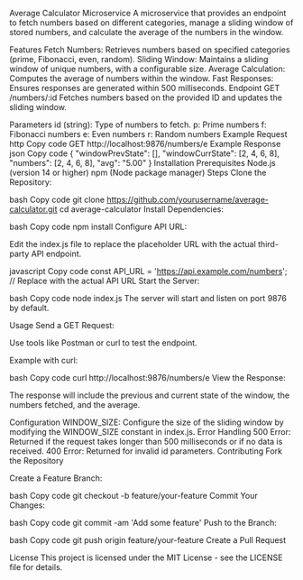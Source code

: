 Average Calculator Microservice
A microservice that provides an endpoint to fetch numbers based on different categories, manage a sliding window of stored numbers, and calculate the average of the numbers in the window.

Features
Fetch Numbers: Retrieves numbers based on specified categories (prime, Fibonacci, even, random).
Sliding Window: Maintains a sliding window of unique numbers, with a configurable size.
Average Calculation: Computes the average of numbers within the window.
Fast Responses: Ensures responses are generated within 500 milliseconds.
Endpoint
GET /numbers/:id
Fetches numbers based on the provided ID and updates the sliding window.

Parameters
id (string): Type of numbers to fetch.
p: Prime numbers
f: Fibonacci numbers
e: Even numbers
r: Random numbers
Example Request
http
Copy code
GET http://localhost:9876/numbers/e
Example Response
json
Copy code
{
  "windowPrevState": [],
  "windowCurrState": [2, 4, 6, 8],
  "numbers": [2, 4, 6, 8],
  "avg": "5.00"
}
Installation
Prerequisites
Node.js (version 14 or higher)
npm (Node package manager)
Steps
Clone the Repository:

bash
Copy code
git clone https://github.com/yourusername/average-calculator.git
cd average-calculator
Install Dependencies:

bash
Copy code
npm install
Configure API URL:

Edit the index.js file to replace the placeholder URL with the actual third-party API endpoint.

javascript
Copy code
const API_URL = 'https://api.example.com/numbers'; // Replace with the actual API URL
Start the Server:

bash
Copy code
node index.js
The server will start and listen on port 9876 by default.

Usage
Send a GET Request:

Use tools like Postman or curl to test the endpoint.

Example with curl:

bash
Copy code
curl http://localhost:9876/numbers/e
View the Response:

The response will include the previous and current state of the window, the numbers fetched, and the average.

Configuration
WINDOW_SIZE: Configure the size of the sliding window by modifying the WINDOW_SIZE constant in index.js.
Error Handling
500 Error: Returned if the request takes longer than 500 milliseconds or if no data is received.
400 Error: Returned for invalid id parameters.
Contributing
Fork the Repository

Create a Feature Branch:

bash
Copy code
git checkout -b feature/your-feature
Commit Your Changes:

bash
Copy code
git commit -am 'Add some feature'
Push to the Branch:

bash
Copy code
git push origin feature/your-feature
Create a Pull Request

License
This project is licensed under the MIT License - see the LICENSE file for details.